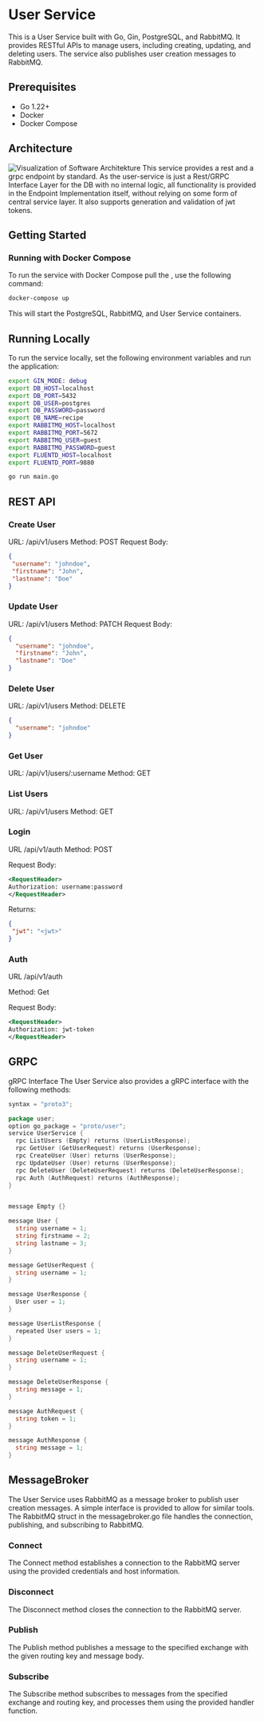 # User Service

This is a User Service built with Go, Gin, PostgreSQL, and RabbitMQ. It provides RESTful APIs to manage users, including creating, updating, and deleting users. The service also publishes user creation messages to RabbitMQ.

## Prerequisites

- Go 1.22+
- Docker
- Docker Compose

## Architecture
![Visualization of Software Architekture](./media/User-Service.drawio.png)
This service provides a rest and a grpc endpoint by standard. As the user-service is just a Rest/GRPC Interface Layer for the DB with no internal logic, all functionality is provided in the Endpoint Implementation itself, without relying on some form of central service layer.
It also supports generation and validation of jwt tokens.

## Getting Started

### Running with Docker Compose

To run the service with Docker Compose pull the , use the following command:

```sh
docker-compose up 
```
This will start the PostgreSQL, RabbitMQ, and User Service containers.

## Running Locally
To run the service locally, set the following environment variables and run the application:

```sh
export GIN_MODE: debug
export DB_HOST=localhost
export DB_PORT=5432
export DB_USER=postgres
export DB_PASSWORD=password
export DB_NAME=recipe
export RABBITMQ_HOST=localhost
export RABBITMQ_PORT=5672
export RABBITMQ_USER=guest
export RABBITMQ_PASSWORD=guest
export FLUENTD_HOST=localhost
export FLUENTD_PORT=9880

go run main.go
```
## REST API
### Create User
URL: /api/v1/users
Method: POST
Request Body:
 ```json
{
  "username": "johndoe",
  "firstname": "John",
  "lastname": "Doe"
}
```

### Update User
URL: /api/v1/users
Method: PATCH
Request Body:
```json
{
  "username": "johndoe",
  "firstname": "John",
  "lastname": "Doe"
}
```
### Delete User
URL: /api/v1/users
Method: DELETE
```json
{
  "username": "johndoe"
}
```

### Get User
URL: /api/v1/users/:username
Method: GET

### List Users
URL: /api/v1/users
Method: GET

### Login
URL /api/v1/auth
Method: POST

Request Body:
 ```xml
 <RequestHeader>
 Authorization: username:password
 </RequestHeader>
```

Returns: 
```json
{
 "jwt": "<jwt>"
}
```

### Auth
URL /api/v1/auth

Method: Get

Request Body:
 ```xml
 <RequestHeader>
 Authorization: jwt-token
 </RequestHeader>
```

## GRPC

gRPC Interface
The User Service also provides a gRPC interface with the following methods:

```go
syntax = "proto3";

package user;
option go_package = "proto/user";
service UserService {
  rpc ListUsers (Empty) returns (UserListResponse);
  rpc GetUser (GetUserRequest) returns (UserResponse);
  rpc CreateUser (User) returns (UserResponse);
  rpc UpdateUser (User) returns (UserResponse);
  rpc DeleteUser (DeleteUserRequest) returns (DeleteUserResponse);
  rpc Auth (AuthRequest) returns (AuthResponse);
}


message Empty {}

message User {
  string username = 1;
  string firstname = 2;
  string lastname = 3;
}

message GetUserRequest {
  string username = 1;
}

message UserResponse {
  User user = 1;
}

message UserListResponse {
  repeated User users = 1;
}

message DeleteUserRequest {
  string username = 1;
}

message DeleteUserResponse {
  string message = 1;
}

message AuthRequest {
  string token = 1;
}

message AuthResponse {
  string message = 1;
}
```

## MessageBroker
The User Service uses RabbitMQ as a message broker to publish user creation messages. A simple interface is provided to allow for similar tools. The RabbitMQ struct in the messagebroker.go file handles the connection, publishing, and subscribing to RabbitMQ.

### Connect
The Connect method establishes a connection to the RabbitMQ server using the provided credentials and host information.

### Disconnect
The Disconnect method closes the connection to the RabbitMQ server.

### Publish
The Publish method publishes a message to the specified exchange with the given routing key and message body.

### Subscribe
The Subscribe method subscribes to messages from the specified exchange and routing key, and processes them using the provided handler function.

